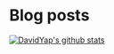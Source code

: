 # Blog posts
<!-- BLOG-POST-LIST:START -->
<!-- BLOG-POST-LIST:END -->

[![DavidYap's github stats](https://github-readme-stats.vercel.app/api?username=davidyap2002)](https://github.com/anuraghazra/github-readme-stats)
